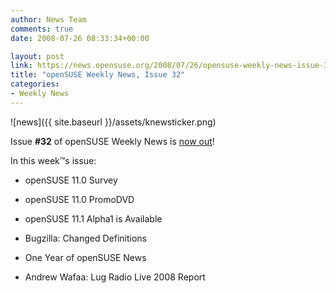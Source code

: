 ```yaml
---
author: News Team
comments: true
date: 2008-07-26 08:33:34+00:00

layout: post
link: https://news.opensuse.org/2008/07/26/opensuse-weekly-news-issue-32/
title: "openSUSE Weekly News, Issue 32"
categories:
- Weekly News
---
```



![news]({{ site.baseurl }}/assets/knewsticker.png)

Issue **#32** of openSUSE Weekly News is [now out](http://en.opensuse.org/OpenSUSE_Weekly_News/32)!

In this week™s issue:




  * openSUSE 11.0 Survey


  * openSUSE 11.0 PromoDVD


  * openSUSE 11.1 Alpha1 is Available


  * Bugzilla: Changed Definitions


  * One Year of openSUSE News


  * Andrew Wafaa: Lug Radio Live 2008 Report

		
